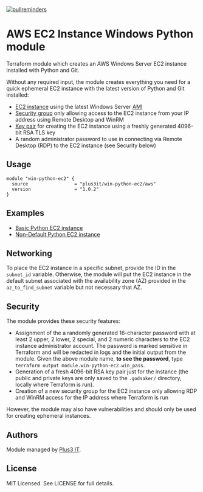 [![pullreminders](https://pullreminders.com/badge.svg)](https://pullreminders.com?ref=badge)

# AWS EC2 Instance Windows Python module

Terraform module which creates an AWS Windows Server EC2 instance installed with Python and Git.

Without any required input, the module creates everything you need for a quick ephemeral EC2 instance with the latest version of Python and Git installed:

* [EC2 instance](https://www.terraform.io/docs/providers/aws/r/instance.html) using the latest Windows Server [AMI](https://www.terraform.io/docs/providers/aws/d/ami.html)
* [Security group](https://www.terraform.io/docs/providers/aws/r/security_group.html) only allowing access to the EC2 instance from your IP address using Remote Desktop and WinRM
* [Key pair](https://www.terraform.io/docs/providers/aws/r/key_pair.html) for creating the EC2 instance using a freshly generated 4096-bit RSA TLS key
* A random administrator password to use in connecting via Remote Desktop (RDP) to the EC2 instance (see Security below)

## Usage

```hcl
module "win-python-ec2" {
  source                 = "plus3it/win-python-ec2/aws"
  version                = "1.0.2"
}
```

## Examples

* [Basic Python EC2 instance](https://github.com/plus3it/terraform-aws-win-python-ec2/tree/master/examples/basic)
* [Non-Default Python EC2 instance](https://github.com/plus3it/terraform-aws-win-python-ec2/tree/master/examples/non_default)

## Networking

To place the EC2 instance in a specific subnet, provide the ID in the `subnet_id` variable. Otherwise, the module will put the EC2 instance in the default subnet associated with the availability zone (AZ) provided in the `az_to_find_subnet` variable but not necessary that AZ.

## Security

The module provides these security features:

* Assignment of the a randomly generated 16-character password with at least 2 upper, 2 lower, 2 special, and 2 numeric characters to the EC2 instance administrator account. The password is marked sensitive in Terraform and will be redacted in logs and the initial output from the module. Given the above module name, **to see the password**, type `terraform output module.win-python-ec2.win_pass`.
* Generation of a fresh 4096-bit RSA key pair just for the instance (the public and private keys are only saved to the `.godsaker/` directory, locally where Terraform is run).
* Creation of a new security group for the EC2 instance only allowing RDP and WinRM access for the IP address where Terraform is run

However, the module may also have vulnerabilities and should only be used for creating ephemeral instances.

## Authors

Module managed by [Plus3 IT](https://github.com/plus3it).

## License

MIT Licensed. See LICENSE for full details.
